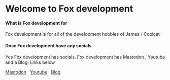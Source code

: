 # Welcome to Fox development

#### What is Fox development for

Fox development is for all of the development hobbies of James / Coolcat

#### Dose Fox development have any socials

Yes Fox development has socials.  Fox development has Mastodon , Youtube and a Blog. Links below

[Mastodon](https://mastodon.social/@foxdev10)
&nbsp;
[Youtube](https://youtube.com/@foxdev1010)
&nbsp;
[Blog](https://coolcat3467.github.io/blog)
&nbsp;
